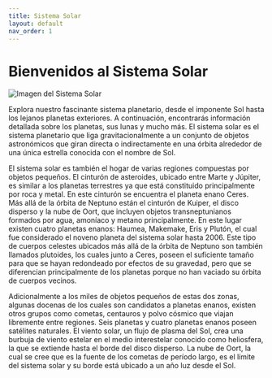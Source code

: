 ```yaml
---
title: Sistema Solar
layout: default
nav_order: 1
---
```


# Bienvenidos al Sistema Solar

![Imagen del Sistema Solar](https://www.universidadviu.com/sites/universidadviu.com/files/images/iStock-646860706.jpg)

Explora nuestro fascinante sistema planetario, desde el imponente Sol hasta los lejanos planetas exteriores. A continuación, encontrarás información detallada sobre los planetas, sus lunas y mucho más.
El sistema solar es el sistema planetario que liga gravitacionalmente a un conjunto de objetos astronómicos que giran directa o indirectamente en una órbita alrededor de una única estrella conocida con el nombre de Sol.

El sistema solar es también el hogar de varias regiones compuestas por objetos pequeños. El cinturón de asteroides, ubicado entre Marte y Júpiter, es similar a los planetas terrestres ya que está constituido principalmente por roca y metal. En este cinturón se encuentra el planeta enano Ceres. Más allá de la órbita de Neptuno están el cinturón de Kuiper, el disco disperso y la nube de Oort, que incluyen objetos transneptunianos formados por agua, amoníaco y metano principalmente. En este lugar existen cuatro planetas enanos: Haumea, Makemake, Eris y Plutón, el cual fue considerado el noveno planeta del sistema solar hasta 2006. Este tipo de cuerpos celestes ubicados más allá de la órbita de Neptuno son también llamados plutoides, los cuales junto a Ceres, poseen el suficiente tamaño para que se hayan redondeado por efectos de su gravedad, pero que se diferencian principalmente de los planetas porque no han vaciado su órbita de cuerpos vecinos.

Adicionalmente a los miles de objetos pequeños de estas dos zonas, algunas docenas de los cuales son candidatos a planetas enanos, existen otros grupos como cometas, centauros y polvo cósmico que viajan libremente entre regiones. Seis planetas y cuatro planetas enanos poseen satélites naturales. El viento solar, un flujo de plasma del Sol, crea una burbuja de viento estelar en el medio interestelar conocido como heliosfera, la que se extiende hasta el borde del disco disperso. La nube de Oort, la cual se cree que es la fuente de los cometas de período largo, es el límite del sistema solar y su borde está ubicado a un año luz desde el Sol.
